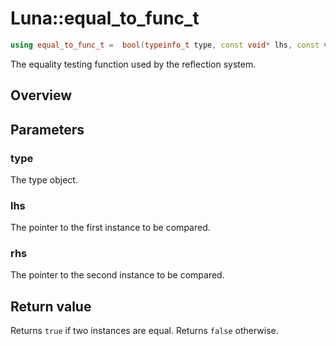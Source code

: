 # Luna::equal_to_func_t

```c++
using equal_to_func_t =  bool(typeinfo_t type, const void* lhs, const void* rhs)
```

The equality testing function used by the reflection system. 

## Overview


## Parameters
### type
The type object. 

### lhs
The pointer to the first instance to be compared. 

### rhs
The pointer to the second instance to be compared. 

## Return value
Returns `true` if two instances are equal. Returns `false` otherwise. 

